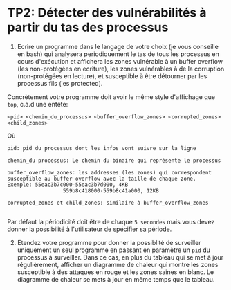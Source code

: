 # TP2: Détecter des vulnérabilités à partir du tas des processus

1. Ecrire un programme dans le langage de votre choix (je vous conseille en bash) qui analysera periodiquement le tas de tous les processus en cours d'exécution et affichera les zones vulnérable à un buffer overflow (les non-protégées en ecriture), les zones vulnérables à de la corruption (non-protégées en lecture), et susceptible à être détourner par les processus fils (les protected).

Concrètement votre programme doit avoir le même style d'affichage que `top`, c.à.d une entête:

`<pid> <chemin_du_processus> <buffer_overflow_zones> <corrupted_zones> <child_zones>`

Où 

```
pid: pid du processus dont les infos vont suivre sur la ligne 

chemin_du processus: Le chemin du binaire qui représente le processus 

buffer_overflow_zones: les addresses (les zones) qui correspondent susceptible au buffer overflow avec la taille de chaque zone. 
Exemple: 55eac3b7c000-55eac3b7d000, 4KB
				  559b8c418000-559b8c41a000, 12KB
				  
corrupted_zones et child_zones: similaire à buffer_overflow_zones
					
```

Par défaut la périodicité doit être de chaque `5 secondes` mais vous devez donner la possibilité à l'utilisateur de spécifier sa période.

2. Etendez votre programme pour donner la possiblité de surveiller uniquement un seul programme en passant en paramètre un `pid` du processus à surveiller. Dans ce cas, en plus du tableau qui se met à jour régulièrement, afficher un diagramme de chaleur qui montre les zones susceptible à des attaques en rouge et les zones saines en blanc. Le diagramme de chaleur se mets à jour en même temps que le tableau.
